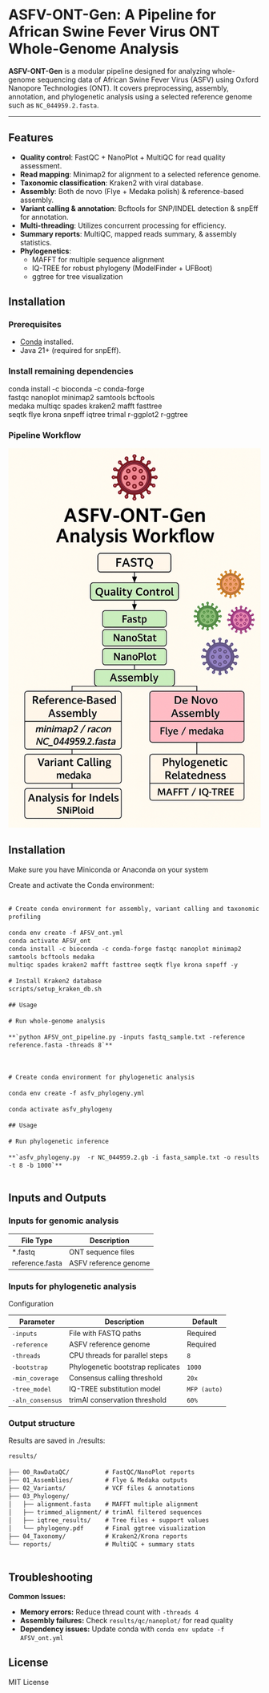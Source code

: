 # ASFV-ONT-Gen: A Pipeline for African Swine Fever Virus ONT Whole-Genome Analysis

**ASFV-ONT-Gen** is a modular pipeline designed for analyzing whole-genome sequencing data of African Swine Fever Virus (ASFV) using Oxford Nanopore Technologies (ONT). It covers preprocessing, assembly, annotation, and phylogenetic analysis using a selected reference genome such as `NC_044959.2.fasta`.

---

## Features

- **Quality control**: FastQC + NanoPlot + MultiQC for read quality assessment.
- **Read mapping**: Minimap2 for alignment to a selected reference genome.
- **Taxonomic classification**: Kraken2 with viral database.
- **Assembly**: Both de novo (Flye + Medaka polish) & reference-based assembly.
- **Variant calling & annotation**: Bcftools for SNP/INDEL detection & snpEff for annotation.
- **Multi-threading**: Utilizes concurrent processing for efficiency.
- **Summary reports**: MultiQC, mapped reads summary, & assembly statistics.
- **Phylogenetics**:
  - MAFFT for multiple sequence alignment
  - IQ-TREE for robust phylogeny (ModelFinder + UFBoot)
  - ggtree for tree visualization

## Installation

### Prerequisites

- [Conda](https://docs.conda.io/projects/conda/en/latest/user-guide/install/) installed.
- Java 21+ (required for snpEff).
### Install remaining dependencies
   conda install -c bioconda -c conda-forge \
   fastqc nanoplot minimap2 samtools bcftools \
   medaka multiqc spades kraken2 mafft fasttree \
   seqtk flye krona snpeff iqtree trimal r-ggplot2 r-ggtree

### Pipeline Workflow


![Pipeline Workflow](ASFV-ONT-Gen_Workflow.png)

## Installation <a name="installation"></a>

Make sure you have Miniconda or Anaconda on your system

Create and activate the Conda environment:

```

# Create conda environment for assembly, variant calling and taxonomic profiling

conda env create -f AFSV_ont.yml
conda activate AFSV_ont
conda install -c bioconda -c conda-forge fastqc nanoplot minimap2 samtools bcftools medaka
multiqc spades kraken2 mafft fasttree seqtk flye krona snpeff -y

# Install Kraken2 database 
scripts/setup_kraken_db.sh

## Usage

# Run whole-genome analysis

**`python AFSV_ont_pipeline.py -inputs fastq_sample.txt -reference reference.fasta -threads 8`**



# Create conda environment for phylogenetic analysis

conda env create -f asfv_phylogeny.yml

conda activate asfv_phylogeny

## Usage 

# Run phylogenetic inference

**`asfv_phylogeny.py  -r NC_044959.2.gb -i fasta_sample.txt -o results -t 8 -b 1000`**


```

## Inputs and Outputs <a name="inputs-and-outputs"></a>

### Inputs for genomic analysis

| File Type      | Description            |
|----------------|------------------------|
| *.fastq        | ONT sequence files     |
| reference.fasta| ASFV reference genome  |

### Inputs for phylogenetic analysis 

Configuration 


| Parameter         | Description                          | Default       |
|-------------------|--------------------------------------|---------------|
| `-inputs`         | File with FASTQ paths                | Required      |
| `-reference`      | ASFV reference genome                | Required      |
| `-threads`        | CPU threads for parallel steps       | `8`           |
| `-bootstrap`      | Phylogenetic bootstrap replicates    | `1000`        |
| `-min_coverage`   | Consensus calling threshold          | `20x`         |
| `-tree_model`     | IQ-TREE substitution model           | `MFP (auto)`  |
| `-aln_consensus`  | trimAl conservation threshold        | `60%`         |

### Output structure

Results are saved in ./results:

```
results/

├── 00_RawDataQC/          # FastQC/NanoPlot reports
├── 01_Assemblies/         # Flye & Medaka outputs
├── 02_Variants/           # VCF files & annotations
├── 03_Phylogeny/
│   ├── alignment.fasta    # MAFFT multiple alignment
│   ├── trimmed_alignment/ # trimAl filtered sequences
│   ├── iqtree_results/    # Tree files + support values
│   └── phylogeny.pdf      # Final ggtree visualization
├── 04_Taxonomy/           # Kraken2/Krona reports
└── reports/               # MultiQC + summary stats


```

## Troubleshooting

**Common Issues:**

- **Memory errors:** Reduce thread count with `-threads 4`
- **Assembly failures:** Check `results/qc/nanoplot/` for read quality
- **Dependency issues:** Update conda with `conda env update -f AFSV_ont.yml`

## License
MIT License 
